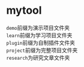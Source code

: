 # mytool
`demo`前缀为演示项目文件夹  
`learn`前缀为学习项目文件夹  
`plugin`前缀为自制插件文件夹  
`project`前缀为完整项目文件夹  
`research`为研究文章文件夹<br/>
